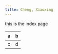 ```yaml
---
title: Cheng, Xiaoxing
---
```




this is the index page

| a   | b   |
| --- | --- |
| c   | d   |
